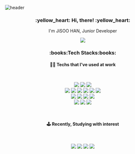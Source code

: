![header](https://capsule-render.vercel.app/api?type=wave&height=200&color=f1e1a6&text=didue)

<h3 align="center">:yellow_heart: Hi, there! :yellow_heart:</h3>
<p align="center">I'm JiSOO HAN, Junior Developer</p>
<p align="center">
  <a href="https://hits.seeyoufarm.com"><img src="https://hits.seeyoufarm.com/api/count/incr/badge.svg?url=https%3A%2F%2Fgithub.com%2Fdidue%2Fhit-counter&count_bg=%2379C83D&title_bg=%23555555&icon=&icon_color=%23E7E7E7&title=hits&edge_flat=false"/></a>
</p>
<h3 align="center">:books:Tech Stacks:books:</h3>
<h4 align="center">👩‍💻 Techs that I've used at work</h4><br/>
<p align="center">
  <img src="https://img.shields.io/badge/Java-008FC7?style=flat-square&logo=Java&logoColor=white"/></a>
  <img src="https://img.shields.io/badge/Spring-6DB33F?style=flat-square&logo=Spring&logoColor=white"/></a>
  <img src="https://img.shields.io/badge/SpringBoot-6DB33F?style=flat-square&logo=SpringBoot&logoColor=white"/></a>
  <br/>
  <img src="https://img.shields.io/badge/TypeScript-1572B6?style=flat-square&logo=TypeScript&logoColor=black"/></a>
  <img src="https://img.shields.io/badge/NodeJS-339933?style=flat-square&logo=Node.js&logoColor=white"/></a>
  <img src="https://img.shields.io/badge/React-61DAFB?style=flat-square&logo=React&logoColor=black"/></a>
  <img src="https://img.shields.io/badge/Redux-764ABC?style=flat-square&logo=Redux&logoColor=white"/></a>
  <img src="https://img.shields.io/badge/Nextjs-E0234E?style=flat-square&logo=Nextjs&logoColor=white" />
  <img src="https://img.shields.io/badge/Javascript-fbe946?style=flat-square&logo=Javascript&logoColor=black"/></a>
  <br/>
  <img src="https://img.shields.io/badge/Oracle-F80000?style=flat-square&logo=Oracle&logoColor=white"/></a>
  <img src="https://img.shields.io/badge/PostgreSQL-4169E1?style=flat-square&logo=PostgreSQL&logoColor=white"/></a>
  <img src="https://img.shields.io/badge/PL/SQL-40B5A4?style=flat-square&logo=PLSQL&logoColor=white" />
  <img src="https://img.shields.io/badge/MySQL-4479A1?style=flat-square&logo=MySQL&logoColor=white" />
  <br/>
  <img src="https://img.shields.io/badge/Amazon AWS-232F3E?style=flat-square&logo=Amazon AWS&logoColor=white" />
  <img src="https://img.shields.io/badge/Git-F05032?style=flat-square&logo=Git&logoColor=white" />
  <img src="https://img.shields.io/badge/SVN-26689A?style=flat-square"/>
  <br/>
  
</p>
<br/>
<h4 align="center">🕹 Recently, Studying with interest</h4><br/>
<p align="center">
  <img src="https://img.shields.io/badge/Kotlin-7F52FF?style=flat-square&logo=Kotlin&logoColor=white" />
  <img src="https://img.shields.io/badge/GO-00ADD8?style=flat-square&logo=GO&logoColor=white"/></a>
  <img src="https://img.shields.io/badge/MariaDB-003545?style=flat-square&logo=MariaDB&logoColor=white"/></a>
  <img src="https://img.shields.io/badge/VueJS-4FC08D?style=flat-square&logo=Vue.js&logoColor=black"/></a>
  <br/>
</p>
</p>
